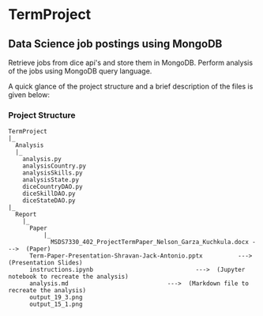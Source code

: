 # TermProject
## Data Science job postings using MongoDB
Retrieve jobs from dice api's and store them in MongoDB. Perform analysis of the jobs using MongoDB query language.

A quick glance of the project structure and a brief description of the files is given below:

### Project Structure

```{}
TermProject  
|_  
  Analysis  
  |_  
    analysis.py
    analysisCountry.py
    analysisSkills.py
    analysisState.py
    diceCountryDAO.py
    diceSkillDAO.py
    diceStateDAO.py
|_
  Report
    |_
      Paper
          |_
            MSDS7330_402_ProjectTermPaper_Nelson_Garza_Kuchkula.docx --->  (Paper)
      Term-Paper-Presentation-Shravan-Jack-Antonio.pptx 	     --->  (Presentation Slides)
      instructions.ipynb 				             --->  (Jupyter notebook to recreate the analysis)
      analysis.md 						     --->  (Markdown file to recreate the analysis)
      output_19_3.png
      output_15_1.png
```

